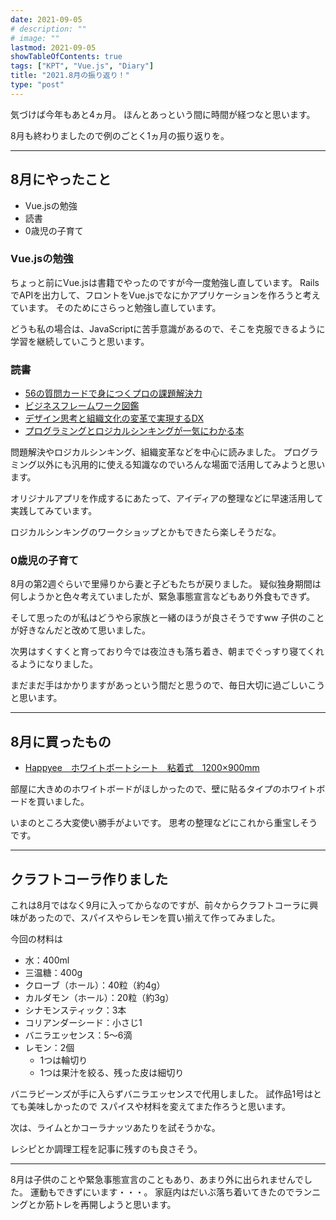 ```yaml
---
date: 2021-09-05
# description: ""
# image: ""
lastmod: 2021-09-05
showTableOfContents: true
tags: ["KPT", "Vue.js", "Diary"]
title: "2021.8月の振り返り！"
type: "post"
---
```


気づけば今年もあと4ヵ月。
ほんとあっという間に時間が経つなと思います。

8月も終わりましたので例のごとく1ヵ月の振り返りを。

---

## 8月にやったこと

- Vue.jsの勉強
- 読書
- 0歳児の子育て

### Vue.jsの勉強

ちょっと前にVue.jsは書籍でやったのですが今一度勉強し直しています。
RailsでAPIを出力して、フロントをVue.jsでなにかアプリケーションを作ろうと考えています。
そのためにさらっと勉強し直しています。

どうも私の場合は、JavaScriptに苦手意識があるので、そこを克服できるように学習を継続していこうと思います。

### 読書

- [56の質問カードで身につくプロの課題解決力](https://www.amazon.co.jp/gp/product/4761274115/ref=ppx_yo_dt_b_asin_title_o02_s00?ie=UTF8&psc=1)
- [ビジネスフレームワーク図鑑](https://www.amazon.co.jp/gp/product/B07F11CLPB/ref=ppx_yo_dt_b_d_asin_title_o03?ie=UTF8&psc=1)
- [デザイン思考と組織文化の変革で実現するDX](https://www.amazon.co.jp/gp/product/B086DCHQQF/ref=ppx_yo_dt_b_d_asin_title_o05?ie=UTF8&psc=1)
- [プログラミングとロジカルシンキングが一気にわかる本](https://www.amazon.co.jp/gp/product/B0836W14GC/ref=ppx_yo_dt_b_d_asin_title_o07?ie=UTF8&psc=1)

問題解決やロジカルシンキング、組織変革などを中心に読みました。
プログラミング以外にも汎用的に使える知識なのでいろんな場面で活用してみようと思います。

オリジナルアプリを作成するにあたって、アイディアの整理などに早速活用して実践してみています。

ロジカルシンキングのワークショップとかもできたら楽しそうだな。

### 0歳児の子育て

8月の第2週ぐらいで里帰りから妻と子どもたちが戻りました。
疑似独身期間は何しようかと色々考えていましたが、緊急事態宣言などもあり外食もできず。

そして思ったのが私はどうやら家族と一緒のほうが良さそうですww
子供のことが好きなんだと改めて思いました。

次男はすくすくと育っており今では夜泣きも落ち着き、朝までぐっすり寝てくれるようになりました。

まだまだ手はかかりますがあっという間だと思うので、毎日大切に過ごしいこうと思います。　　

---

## 8月に買ったもの

- [Happyee　ホワイトボートシート　粘着式　1200×900mm](https://www.amazon.co.jp/gp/product/B0971VZYVP/ref=ppx_yo_dt_b_asin_title_o01_s00?ie=UTF8&psc=1)

部屋に大きめのホワイトボードがほしかったので、壁に貼るタイプのホワイトボードを買いました。

いまのところ大変使い勝手がよいです。
思考の整理などにこれから重宝しそうです。

---

## クラフトコーラ作りました

これは8月ではなく9月に入ってからなのですが、前々からクラフトコーラに興味があったので、スパイスやらレモンを買い揃えて作ってみました。

今回の材料は

- 水：400ml
- 三温糖：400g
- クローブ（ホール）：40粒（約4g）
- カルダモン（ホール）：20粒（約3g）
- シナモンスティック：3本
- コリアンダーシード：小さじ1
- バニラエッセンス：5～6滴
- レモン：2個
  - 1つは輪切り
  - 1つは果汁を絞る、残った皮は細切り

バニラビーンズが手に入らずバニラエッセンスで代用しました。
試作品1号はとても美味しかったので
スパイスや材料を変えてまた作ろうと思います。

次は、ライムとかコーラナッツあたりを試そうかな。

レシピとか調理工程を記事に残すのも良さそう。

---

8月は子供のことや緊急事態宣言のこともあり、あまり外に出られませんでした。
運動もできずにいます・・・。
家庭内はだいぶ落ち着いてきたのでランニングとか筋トレを再開しようと思います。
